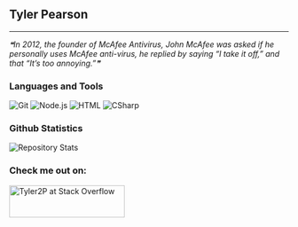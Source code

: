 ## Tyler Pearson
---
<i>❝In 2012, the founder of McAfee Antivirus, John McAfee was asked if he personally uses McAfee anti-virus, he replied by saying “I take it off,” and that “It’s too annoying.”❞</i>
### Languages and Tools
![Git](https://camo.githubusercontent.com/fbfcb9e3dc648adc93bef37c718db16c52f617ad055a26de6dc3c21865c3321d/68747470733a2f2f7777772e766563746f726c6f676f2e7a6f6e652f6c6f676f732f6769742d73636d2f6769742d73636d2d69636f6e2e737667)
![Node.js](https://img.icons8.com/windows/50/000000/node-js.png)
![HTML](https://img.icons8.com/color/48/000000/html-5--v1.png) 
![CSharp](https://img.icons8.com/ios/50/000000/c-sharp-logo.png)
### Github Statistics
![Repository Stats](https://github-readme-stats.vercel.app/api/top-langs/?username=Tyler2P&theme=dark)
### Check me out on:
<!-- <a href="https://stackoverflow.com/users/14267427/tyler2p" target="_blank"><img align="center" src="https://img.icons8.com/color/48/000000/stackoverflow.png" alt="Tyler2P"/></a> -->
<a href="https://stackoverflow.com/users/14267427/tyler2p"><img src="https://stackoverflow.com/users/flair/14267427.png?theme=clean" width="208" height="58" alt="Tyler2P at Stack Overflow" title="profile for Tyler2P at Stack Overflow, Q&amp;A for professional and enthusiast programmers"></a>
